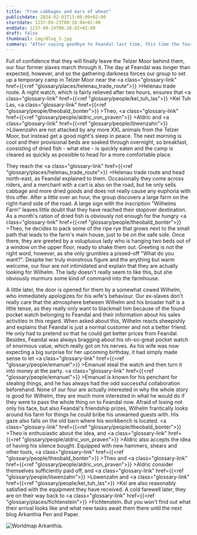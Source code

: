 ```yaml
---
title: "From cabbages and ears of wheat"
publishdate: 2024-02-03T13:00:00+02:00
startdate: 1237-09-23T00:10:04+02:00
enddate: 1237-09-24T00:10:02+02:00
draft: false
thumbnail: img/Blog_5.jpg
summary: "After saying goodbye to Feandal last time, this time the four of us head out of the Telzer Moor and towards Fichenstein. On the way there, however, there is a short detour to visit Wilhelm and his lovely wife. Find out how this reunion goes and how our former slaves use their social skills to get new loot here:"
---
```


Full of confidence that they will finally leave the Telzer Moor behind them, our four former slaves march through it. The day at Feandal was longer than expected, however, and so the gathering darkness forces our group to set up a temporary camp in Telzer Moor near the <a class="glossary-link" href={{<ref "glossary/places/helenau_trade_route">}} >Helenau trade route</a>. A night watch, which is fairly relieved after two hours, ensures that <a class="glossary-link" href={{<ref "glossary/people/kel_tuh_las">}} >Kel Tuh Las</a>, <a class="glossary-link" href={{<ref "glossary/people/theobald_bonter">}} >Theo</a>, <a class="glossary-link" href={{<ref "glossary/people/aldric_von_praven">}} >Aldric</a> and <a class="glossary-link" href={{<ref "glossary/people/löwenzahn">}} >Löwenzahn</a> are not attacked by any more XXL animals from the Telzer Moor, but instead get a good night's sleep in peace. The next morning is cool and their provisional beds are soaked through overnight, so breakfast, consisting of dried fish - what else - is quickly eaten and the camp is cleared as quickly as possible to head for a more comfortable place.

They reach the <a class="glossary-link" href={{<ref "glossary/places/helenau_trade_route">}} >Helenau trade route</a> and head north-east, as Feandal explained to them. Occasionally they come across riders, and a merchant with a cart is also on the road, but he only sells cabbage and more dried goods and does not really cause any euphoria with this offer. After a little over an hour, the group discovers a large farm on the right-hand side of the road. A large sign with the inscription "Wilhelms Farm" leaves little doubt that they have reached their stopover destination. As a month's ration of dried fish is obviously not enough for the hungry <a class="glossary-link" href={{<ref "glossary/people/theobald_bonter">}} >Theo</a>, he decides to pack some of the ripe rye that grows next to the small path that leads to the farm's main house, just to be on the safe side. Once there, they are greeted by a voluptuous lady who is hanging two beds out of a window on the upper floor, ready to shake them out. Greeting is not the right word, however, as she only grumbles a pissed-off "What do you want?". Despite her truly monstrous figure and the anything but warm welcome, our four are not intimidated and explain that they are actually looking for Wilhelm. The lady doesn't really seem to like this, but she obviously murmurs some kind of command into the farmhouse.

A little later, the door is opened for them by a somewhat cowed Wilhelm, who immediately apologizes for his wife's behaviour. Our ex-slaves don't really care that the atmosphere between Wilhelm and his broader half is a little tense, as they really only want to blackmail him because of the found pocket watch belonging to Feandal and their information about his sales activities in this regard. When asked about this, Wilhelm reacts sheepishly and explains that Feandal is just a normal customer and not a better friend. He only had to pretend so that he could get better prices from Feandal. Besides, Feandal was always bragging about his oh-so-great pocket watch of enormous value, which really got on his nerves. As his wife was now expecting a big surprise for her upcoming birthday, it had simply made sense to let <a class="glossary-link" href={{<ref "glossary/people/emanuel">}} >Emanuel</a> steal the watch and then turn it into money at the party. <a class="glossary-link" href={{<ref "glossary/people/emanuel">}} >Emanuel</a> is known for his penchant for stealing things, and he has always had the odd successful collaboration beforehand. None of our four are actually interested in why the whole story is good for Wilhelm, they are much more interested in what he would do if they were to pass the whole thing on to Feandal now. Afraid of losing not only his face, but also Feandal's friendship prizes, Wilhelm frantically looks around his farm for things he could bribe his unwanted guests with. His gaze also falls on the old barn where his workbench is located. <a class="glossary-link" href={{<ref "glossary/people/theobald_bonter">}} >Theo</a> is enthusiastic about the idea, and <a class="glossary-link" href={{<ref "glossary/people/aldric_von_praven">}} >Aldric</a> also accepts the idea of having his silence bought. Equipped with new hammers, shears and other tools, <a class="glossary-link" href={{<ref "glossary/people/theobald_bonter">}} >Theo</a> and <a class="glossary-link" href={{<ref "glossary/people/aldric_von_praven">}} >Aldric</a> consider themselves sufficiently paid off, and <a class="glossary-link" href={{<ref "glossary/people/löwenzahn">}} >Löwenzahn</a> and <a class="glossary-link" href={{<ref "glossary/people/kel_tuh_las">}} >Kel</a> are also reasonably satisfied with the equipment they have received. A cold farewell later, they are on their way back to <a class="glossary-link" href={{<ref "glossary/places/fichtenstein">}} >Fichtenstein</a>. But you won't find out what their arrival looks like and what new tasks await them there until the next blog Arkanthia Pen and Paper.

<div class="img-max center">
  <img class="img-fluid" title="Worldmap Arkanthia" alt="Worldmap Arkanthia." src="/img/Arkanthia_Full_Map_Blog_5.jpg" />
</div>

